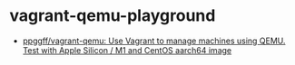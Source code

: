 vagrant-qemu-playground
=======================
- [ppggff/vagrant-qemu: Use Vagrant to manage machines using QEMU. Test with Apple Silicon / M1 and CentOS aarch64 image](https://github.com/ppggff/vagrant-qemu)
